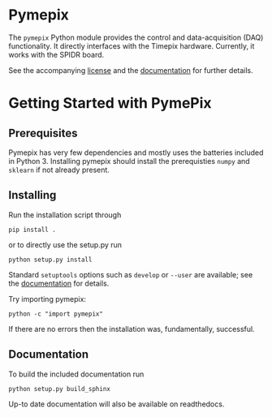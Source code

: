 # Pymepix

The `pymepix` Python module provides the control and data-acquisition (DAQ) functionality. It
directly interfaces with the Timepix hardware. Currently, it works with the SPIDR board.

See the accompanying [license](./LICENSE.md) and the [documentation](#documentation) for further
details.


# Getting Started with PymePix

## Prerequisites

Pymepix has very few dependencies and mostly uses the batteries included in Python 3. Installing
pymepix should install the prerequisties `numpy` and `sklearn` if not already present.


## Installing

Run the installation script through
```
pip install .
```
or to directly use the setup.py run
```
python setup.py install
```
Standard `setuptools` options such as `develop` or `--user` are available; see the
[documentation](#documentation) for details.

Try importing pymepix:
```
python -c "import pymepix"
```
If there are no errors then the installation was, fundamentally, successful.


## Documentation

To build the included documentation run

```
python setup.py build_sphinx
```
Up-to date documentation will also be available on readthedocs.



<!-- Put Emacs local variables into HTML comment
Local Variables:
coding: utf-8
fill-column: 100
End:
-->
